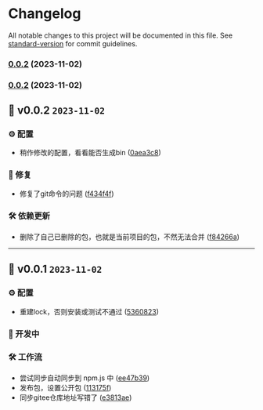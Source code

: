 # Changelog

All notable changes to this project will be documented in this file. See [standard-version](https://github.com/conventional-changelog/standard-version) for commit guidelines.

### [0.0.2](https://github.com/kwooshung/standard-version-helper/compare/v0.0.1...v0.0.2) (2023-11-02)

### [0.0.2](https://github.com/kwooshung/standard-version-helper/compare/v0.0.1...v0.0.2) (2023-11-02)

## 🎉 v0.0.2 `2023-11-02`

### ⚙️ 配置

- 稍作修改的配置，看看能否生成bin ([0aea3c8](https://github.com/kwooshung/standard-version-helper/commit/0aea3c8))

### 🐛 修复

- 修复了git命令的问题 ([f434f4f](https://github.com/kwooshung/standard-version-helper/commit/f434f4f))

### 🛠️ 依赖更新

- 删除了自己已删除的包，也就是当前项目的包，不然无法合并 ([f84266a](https://github.com/kwooshung/standard-version-helper/commit/f84266a))

---

## 🎉 v0.0.1 `2023-11-02`

### ⚙️ 配置

- 重建lock，否则安装或测试不通过 ([5360823](https://github.com/kwooshung/standard-version-helper/commit/5360823))

### 🚧 开发中

### 🛠️ 工作流

- 尝试同步自动同步到 npm.js 中 ([ee47b39](https://github.com/kwooshung/standard-version-helper/commit/ee47b39))
- 发布包，设置公开包 ([113175f](https://github.com/kwooshung/standard-version-helper/commit/113175f))
- 同步gitee仓库地址写错了 ([e3813ae](https://github.com/kwooshung/standard-version-helper/commit/e3813ae))
